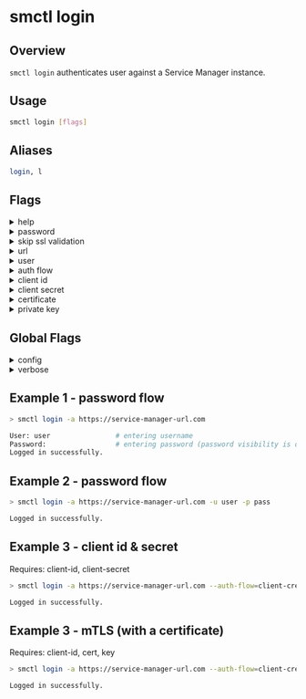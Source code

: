 # smctl login

## Overview
`smctl login` authenticates user against a Service Manager instance.

## Usage
```bash
smctl login [flags]
```

## Aliases
```bash
login, l
```

## Flags
<details>
  <summary>help</summary>
  <p>
    <code>--help</code> (alias: <code>-h</code>)
  </p>
  <p>
    Help for <i>login</i> command.
  </p>
</details>
<details>
  <summary>password</summary>
  <p>
    <code>--password</code> (alias: <code>-p</code>)
  </p>
  <p>
    User password.
  </p>
</details>
<details>
  <summary>skip ssl validation</summary>
  <p>
    <code>--skip-ssl-validation</code>
  </p>
  <p>
    Skip verification of the OAuth endpoint <b>Not recommended!</b>
  </p>
</details>
<details>
  <summary>url</summary>
  <p>
    <code>--url</code> (alias: <code>-a</code>)
  </p>
  <p>
    Base URL of the Service Manager.
  </p>
</details>
<details>
  <summary>user</summary>
  <p>
    <code>--user</code> (alias: <code>-u</code>)
  </p>
  <p>
    User ID.
  </p>
</details>
<details>
  <summary>auth flow</summary>
  <p>
    <code>--auth-flow</code>
  </p>
  <p>
    Options: <code>password</code> / <code>client-credentials</code> (default is <code>password</code> flow)
  </p>
</details>
<details>
  <summary>client id</summary>
  <p>
    <code>--client-id</code>
  </p>
  <p>
    The technical client ID that was generated upon the creation of binding and that is used for the <code>client-credentials</code> authorization flow.
  </p>
</details>
<details>
  <summary>client secret</summary>
  <p>
    <code>--client-secret</code>
  </p>
  <p>
    The technical client secret that was generated upon the creation of binding and that is used for the <code>client-credentials</code> authorization flow.
  </p>
</details>
<details>
  <summary>certificate</summary>
  <p>
    <code>--cert</code>
  </p>
  <p>
    A path to the file that contains the public key <code>certificate</code> that was generated upon the creation of binding and that is used for the <code>client-credentials</code> authorization flow.
  </p>
</details>
<details>
  <summary>private key</summary>
  <p>
    <code>--key</code>
  </p>
  <p>
    A path to the file that contains the private <code>key</code> that was generated upon the creation of binding and that is used for the <code>client-credentials</code> authorization flow.
  </p>
</details>

## Global Flags
<details>
  <summary>config</summary>
  <p>
    <code>--config</code>
  </p>
  <p>
    Set the path for the <b>smctl</b> <i>config.json</i> file (default is <i>$HOME/.sm/config.json</i>)
  </p>
</details>
<details>
  <summary>verbose</summary>
  <p>
    <code>--verbose</code> (alias: <code>-v</code>)
  </p>
  <p>
    Use verbose mode.
  </p>
</details>

## Example 1 - password flow
```bash
> smctl login -a https://service-manager-url.com

User: user                # entering username
Password:                 # entering password (password visibility is disabled)
Logged in successfully.
```

## Example 2 - password flow
```bash
> smctl login -a https://service-manager-url.com -u user -p pass

Logged in successfully.
```


## Example 3 - client id & secret
Requires: client-id, client-secret
```bash
> smctl login -a https://service-manager-url.com --auth-flow=client-credentials --client-id=id --client-secret=secret

Logged in successfully.
```

## Example 3 - mTLS (with a certificate)
Requires: client-id, cert, key
```bash
> smctl login -a https://service-manager-url.com --auth-flow=client-credentials --client-id=id --cert=cert.pem --key=key.pem

Logged in successfully.
```

